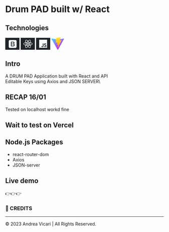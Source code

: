 # Drum PAD built w/ React


## Technologies
<img src="https://github.com/Andrea-vicari/Andrea-vicari/blob/main/Bootstrap_logo.png" style="width:45px"> <img src="https://github.com/Andrea-vicari/Andrea-vicari/blob/main/React_logo.png" style="width:45px">
<img src="https://github.com/Andrea-vicari/Andrea-vicari/blob/main/JS_logo.png" style="width:45px">
<img src="https://github.com/Andrea-vicari/Andrea-vicari/blob/main/vite.svg" style="width:40px">

## Intro
A DRUM PAD Application built with React and API\
Editable Keys using Axios and JSON SERVER\

## RECAP 16/01
Tested on localhost workd fine

## Wait to test on Vercel

## Node.js Packages
* react-router-dom
* Axios
* JSON-server


## Live demo
👉👉👉 <br>

### 🙏 CREDITS


- - -
© 2023 Andrea Vicari | All Rights Reserved.
